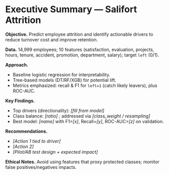 # Executive Summary — Salifort Attrition

**Objective.** Predict employee attrition and identify actionable drivers to reduce turnover cost and improve retention.

**Data.** 14,999 employees; 10 features (satisfaction, evaluation, projects, hours, tenure, accident, promotion, department, salary); target `left` (0/1).

**Approach.**
- Baseline logistic regression for interpretability.
- Tree-based models (DT/RF/XGB) for potential lift.
- Metrics emphasized: recall & F1 for `left=1` (catch likely leavers), plus ROC-AUC.

**Key Findings.**
- Top drivers (directionality): _[fill from model]_  
- Class balance: _[ratio]_ ; addressed via _[class_weight / resampling]_  
- Best model: _[name]_ with F1=_[x]_, Recall=_[y]_, ROC-AUC=_[z]_ on validation.

**Recommendations.**
- _[Action 1 tied to driver]_  
- _[Action 2]_  
- _[Pilot/AB test design + expected impact]_  

**Ethical Notes.** Avoid using features that proxy protected classes; monitor false positives/negatives impacts.

